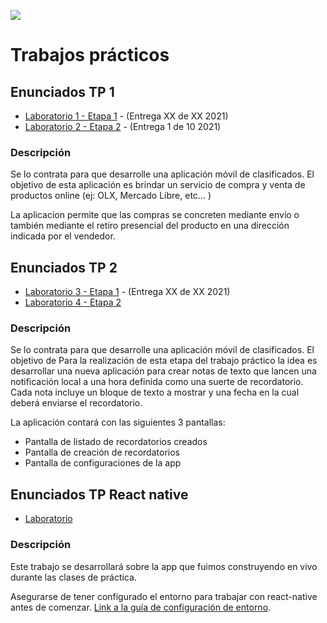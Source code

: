 ![](https://www.frsf.utn.edu.ar/templates/utn17/img/utnsantafe-color.png)

# Trabajos prácticos

## Enunciados TP 1

- [Laboratorio 1 - Etapa 1](laboratorio-01/laboratorio-01.md) - (Entrega XX de XX 2021)
- [Laboratorio 2 - Etapa 2](laboratorio-02/laboratorio-02.md) - (Entrega 1 de 10 2021)


### Descripción

Se lo contrata para que desarrolle una aplicación móvil de clasificados. El objetivo de esta aplicación es brindar un servicio de compra y venta de productos online (ej: OLX, Mercado Libre, etc... )

La aplicacion permite que las compras se concreten mediante envío o también mediante el retiro presencial del producto en una dirección indicada por el vendedor.

## Enunciados TP 2

- [Laboratorio 3 - Etapa 1](laboratorio-03/laboratorio-03.md) - (Entrega XX de XX 2021)
- [Laboratorio 4 - Etapa 2](laboratorio-04/laboratorio-04.md)
### Descripción

Se lo contrata para que desarrolle una aplicación móvil de clasificados. El objetivo de Para la realización de esta etapa del trabajo práctico la idea es desarrollar una nueva aplicación para crear notas de texto que lancen una notificación local a una hora definida como una suerte de recordatorio. Cada nota incluye un bloque de texto a mostrar y una fecha en la cual deberá enviarse el recordatorio.

La aplicación contará con las siguientes 3 pantallas:
- Pantalla de listado de recordatorios creados
- Pantalla de creación de recordatorios
- Pantalla de configuraciones de la app

## Enunciados TP React native

- [Laboratorio](laboratorio-react-native/laboratorio-react-native.md)

### Descripción

Este trabajo se desarrollará sobre la app que fuimos construyendo en vivo durante las clases de práctica.

Asegurarse de tener configurado el entorno para trabajar con react-native antes de comenzar. [Link a la guía de configuración de entorno](../general/reactNative.md).
